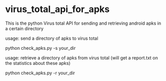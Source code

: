 virus_total_api_for_apks
========================

This is the python Virus total API for sending and retrieving android apks  in a certain directory 

usage: send a directory of apks to virus total

python check_apks.py -s  your_dir

usage: retrieve a directory of apks from virus total (will get a report.txt on the statistics about these apks)

python check_apks.py -r your_dir
